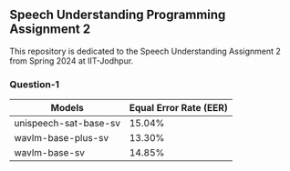 ## Speech Understanding Programming Assignment 2

This repository is dedicated to the Speech Understanding Assignment 2 from Spring 2024 at IIT-Jodhpur.

### Question-1

| Models               | Equal Error Rate (EER) |
|----------------------|------------------------|
| unispeech-sat-base-sv|       15.04%           |
| wavlm-base-plus-sv   |       13.30%           |
| wavlm-base-sv        |       14.85%           |
